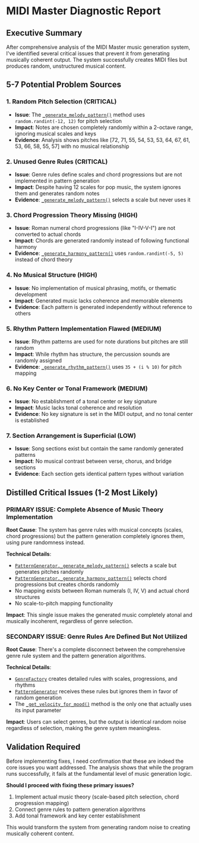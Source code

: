# MIDI Master Diagnostic Report

## Executive Summary

After comprehensive analysis of the MIDI Master music generation system, I've identified several critical issues that prevent it from generating musically coherent output. The system successfully creates MIDI files but produces random, unstructured musical content.

## 5-7 Potential Problem Sources

### 1. **Random Pitch Selection (CRITICAL)**
- **Issue**: The [`_generate_melody_pattern()`](generators/pattern_generator.py:57) method uses `random.randint(-12, 12)` for pitch selection
- **Impact**: Notes are chosen completely randomly within a 2-octave range, ignoring musical scales and keys
- **Evidence**: Analysis shows pitches like [72, 71, 55, 54, 53, 53, 64, 67, 61, 53, 66, 58, 55, 57] with no musical relationship

### 2. **Unused Genre Rules (CRITICAL)**
- **Issue**: Genre rules define scales and chord progressions but are not implemented in pattern generation
- **Impact**: Despite having 12 scales for pop music, the system ignores them and generates random notes
- **Evidence**: [`_generate_melody_pattern()`](generators/pattern_generator.py:64) selects a scale but never uses it

### 3. **Chord Progression Theory Missing (HIGH)**
- **Issue**: Roman numeral chord progressions (like "I-IV-V-I") are not converted to actual chords
- **Impact**: Chords are generated randomly instead of following functional harmony
- **Evidence**: [`_generate_harmony_pattern()`](generators/pattern_generator.py:106) uses `random.randint(-5, 5)` instead of chord theory

### 4. **No Musical Structure (HIGH)**
- **Issue**: No implementation of musical phrasing, motifs, or thematic development
- **Impact**: Generated music lacks coherence and memorable elements
- **Evidence**: Each pattern is generated independently without reference to others

### 5. **Rhythm Pattern Implementation Flawed (MEDIUM)**
- **Issue**: Rhythm patterns are used for note durations but pitches are still random
- **Impact**: While rhythm has structure, the percussion sounds are randomly assigned
- **Evidence**: [`_generate_rhythm_pattern()`](generators/pattern_generator.py:161) uses `35 + (i % 10)` for pitch mapping

### 6. **No Key Center or Tonal Framework (MEDIUM)**
- **Issue**: No establishment of a tonal center or key signature
- **Impact**: Music lacks tonal coherence and resolution
- **Evidence**: No key signature is set in the MIDI output, and no tonal center is established

### 7. **Section Arrangement is Superficial (LOW)**
- **Issue**: Song sections exist but contain the same randomly generated patterns
- **Impact**: No musical contrast between verse, chorus, and bridge sections
- **Evidence**: Each section gets identical pattern types without variation

## Distilled Critical Issues (1-2 Most Likely)

### **PRIMARY ISSUE: Complete Absence of Music Theory Implementation**

**Root Cause**: The system has genre rules with musical concepts (scales, chord progressions) but the pattern generation completely ignores them, using pure randomness instead.

**Technical Details**:
- [`PatternGenerator._generate_melody_pattern()`](generators/pattern_generator.py:57) selects a scale but generates pitches randomly
- [`PatternGenerator._generate_harmony_pattern()`](generators/pattern_generator.py:92) selects chord progressions but creates chords randomly  
- No mapping exists between Roman numerals (I, IV, V) and actual chord structures
- No scale-to-pitch mapping functionality

**Impact**: This single issue makes the generated music completely atonal and musically incoherent, regardless of genre selection.

### **SECONDARY ISSUE: Genre Rules Are Defined But Not Utilized**

**Root Cause**: There's a complete disconnect between the comprehensive genre rule system and the pattern generation algorithms.

**Technical Details**:
- [`GenreFactory`](genres/genre_factory.py:16) creates detailed rules with scales, progressions, and rhythms
- [`PatternGenerator`](generators/pattern_generator.py:14) receives these rules but ignores them in favor of random generation
- The [`_get_velocity_for_mood()`](generators/pattern_generator.py:173) method is the only one that actually uses its input parameter

**Impact**: Users can select genres, but the output is identical random noise regardless of selection, making the genre system meaningless.

## Validation Required

Before implementing fixes, I need confirmation that these are indeed the core issues you want addressed. The analysis shows that while the program runs successfully, it fails at the fundamental level of music generation logic.

**Should I proceed with fixing these primary issues?**

1. Implement actual music theory (scale-based pitch selection, chord progression mapping)
2. Connect genre rules to pattern generation algorithms
3. Add tonal framework and key center establishment

This would transform the system from generating random noise to creating musically coherent content.